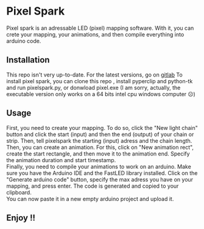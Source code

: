 # Pixel Spark

Pixel spark is an adressable LED (pixel) mapping software. With it, you can crete your mapping, your animations, and then compile everything into arduino code.

## Installation
This repo isn't very up-to-date. For the latest versions, go on [gitlab](https://gitlab.com/linaki/pixel-spark)
To install pixel spark, you can clone this repo , install pyperclip and python-tk and run pixelspark.py, or donwload pixel.exe (I am sorry, actually, the executable version only works on a 64 bits intel cpu windows computer ☹)

## Usage
First, you need to create your mapping. To do so, click the "New light chain" button and click the start (input) and then the end (output) of your chain or strip. Then, tell pixelspark the starting (input) adress and the chain length.  
Then, you can create an animation. For this, click on "New animation rect", create the start rectangle, and then move it to the animation end. Specify the animation duration and start timestamp.  
Finally, you need to compile your animations to work on an arduino. Make sure you have the Arduino IDE and the FastLED library installed. Click on the "Generate arduino code" button, specify the max adress you have on your mapping, and press enter. The code is generated and copied to your clipboard.  
You can now paste it in a new empty arduino project and upload it.  

## Enjoy !!
